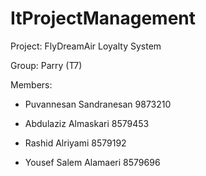 # ItProjectManagement

 Project: FlyDreamAir Loyalty System

 Group: Parry (T7)

 Members:

- Puvannesan Sandranesan 9873210

- Abdulaziz Almaskari 8579453

- Rashid Alriyami 8579192 

- Yousef Salem Alamaeri 8579696
